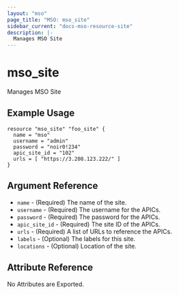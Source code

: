 ```yaml
---
layout: "mso"
page_title: "MSO: mso_site"
sidebar_current: "docs-mso-resource-site"
description: |-
  Manages MSO Site
---
```


# mso_site #

Manages MSO Site

## Example Usage ##

```hcl
resource "mso_site" "foo_site" {
  name = "mso"
  username = "admin"
  password = "noir0!234"
  apic_site_id = "102"
  urls = [ "https://3.208.123.222/" ]
}
```

## Argument Reference ##

* `name` - (Required) The name of the site.
* `username` - (Required) The username for the APICs.
* `password` - (Required) The password for the APICs.
* `apic_site_id` - (Required) The site ID of the APICs.
* `urls` - (Required) A list of URLs to reference the APICs.
* `labels` - (Optional) The labels for this site.
* `locations` - (Optional) Location of the site.

## Attribute Reference ##

No Attributes are Exported.
